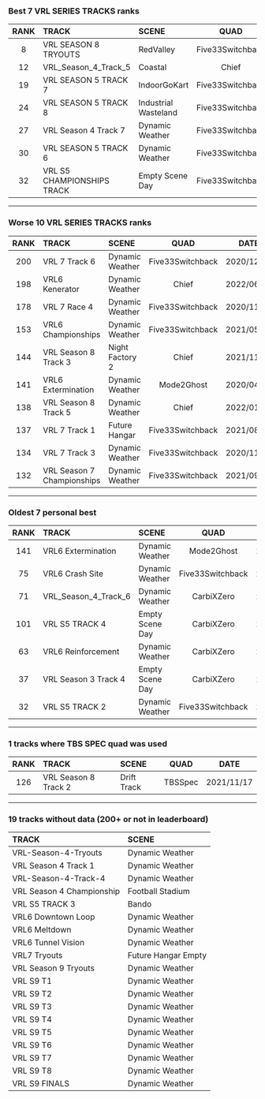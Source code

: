 ### Best 7 VRL SERIES TRACKS ranks
|RANK|TRACK|SCENE|QUAD|DATE|
|:---:|:---|:---|:---:|:---:|
|8|VRL SEASON 8 TRYOUTS|RedValley|Five33Switchback|2021/09/10|
|12|VRL_Season_4_Track_5|Coastal|Chief|2022/01/24|
|19|VRL SEASON 5 TRACK 7|IndoorGoKart|Five33Switchback|2021/01/19|
|24|VRL SEASON 5 TRACK 8|Industrial Wasteland|Five33Switchback|2021/08/02|
|27|VRL Season 4 Track 7|Dynamic Weather|Five33Switchback|2021/05/14|
|30|VRL SEASON 5 TRACK 6|Dynamic Weather|Five33Switchback|2021/04/21|
|32|VRL S5 CHAMPIONSHIPS TRACK|Empty Scene Day|Five33Switchback|2021/09/11|
---
### Worse 10 VRL SERIES TRACKS ranks
|RANK|TRACK|SCENE|QUAD|DATE|
|:---:|:---|:---|:---:|:---:|
|200|VRL 7 Track 6|Dynamic Weather|Five33Switchback|2020/12/16|
|198|VRL6 Kenerator|Dynamic Weather|Chief|2022/06/10|
|178|VRL 7 Race 4|Dynamic Weather|Five33Switchback|2020/11/22|
|153|VRL6 Championships|Dynamic Weather|Five33Switchback|2021/05/21|
|144|VRL Season 8 Track 3|Night Factory 2|Chief|2021/11/29|
|141|VRL6 Extermination|Dynamic Weather|Mode2Ghost|2020/04/06|
|138|VRL Season 8 Track 5|Dynamic Weather|Chief|2022/01/15|
|137|VRL 7 Track 1|Future Hangar|Five33Switchback|2021/08/18|
|134|VRL 7 Track 3|Dynamic Weather|Five33Switchback|2020/11/17|
|132|VRL Season 7 Championships|Dynamic Weather|Five33Switchback|2021/09/11|
---
### Oldest 7 personal best
|RANK|TRACK|SCENE|QUAD|DATE|
|:---:|:---|:---|:---:|:---:|
|141|VRL6 Extermination|Dynamic Weather|Mode2Ghost|2020/04/06|
|75|VRL6 Crash Site|Dynamic Weather|Five33Switchback|2020/04/21|
|71|VRL_Season_4_Track_6|Dynamic Weather|CarbiXZero|2020/05/16|
|101|VRL S5 TRACK 4|Empty Scene Day|CarbiXZero|2020/06/02|
|63|VRL6 Reinforcement|Dynamic Weather|CarbiXZero|2020/08/05|
|37|VRL Season 3 Track 4|Empty Scene Day|CarbiXZero|2020/08/23|
|32|VRL S5 TRACK 2|Dynamic Weather|Five33Switchback|2020/11/04|
---
### 1 tracks where TBS SPEC quad was used
|RANK|TRACK|SCENE|QUAD|DATE|
|:---:|:---|:---|:---:|:---:|
|126|VRL Season 8 Track 2|Drift Track|TBSSpec|2021/11/17|
---
### 19 tracks without data (200+ or not in leaderboard)
|TRACK|SCENE|
|:---|:---|
|VRL-Season-4-Tryouts|Dynamic Weather|
|VRL Season 4 Track 1|Dynamic Weather|
|VRL-Season-4-Track-4|Dynamic Weather|
|VRL Season 4 Championship|Football Stadium|
|VRL S5 TRACK 3|Bando|
|VRL6 Downtown Loop|Dynamic Weather|
|VRL6 Meltdown|Dynamic Weather|
|VRL6 Tunnel Vision|Dynamic Weather|
|VRL7 Tryouts|Future Hangar Empty|
|VRL Season 9 Tryouts|Dynamic Weather|
|VRL S9 T1|Dynamic Weather|
|VRL S9 T2|Dynamic Weather|
|VRL S9 T3|Dynamic Weather|
|VRL S9 T4|Dynamic Weather|
|VRL S9 T5|Dynamic Weather|
|VRL S9 T6|Dynamic Weather|
|VRL S9 T7|Dynamic Weather|
|VRL S9 T8|Dynamic Weather|
|VRL S9 FINALS|Dynamic Weather|
